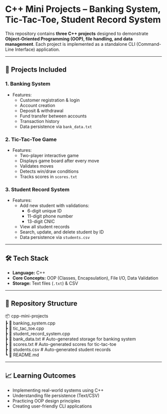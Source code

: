 # C++ Mini Projects – Banking System, Tic-Tac-Toe, Student Record System

This repository contains **three C++ projects** designed to demonstrate **Object-Oriented Programming (OOP), file handling, and data management**. Each project is implemented as a standalone CLI (Command-Line Interface) application.

---

## 📌 Projects Included

### **1. Banking System**
- Features:
  - Customer registration & login
  - Account creation
  - Deposit & withdrawal
  - Fund transfer between accounts
  - Transaction history
  - Data persistence via `bank_data.txt`

### **2. Tic-Tac-Toe Game**
- Features:
  - Two-player interactive game
  - Displays game board after every move
  - Validates moves
  - Detects win/draw conditions
  - Tracks scores in `scores.txt`

### **3. Student Record System**
- Features:
  - Add new student with validations:
    - 6-digit unique ID
    - 11-digit phone number
    - 13-digit CNIC
  - View all student records
  - Search, update, and delete student by ID
  - Data persistence via `students.csv`

---

## 🛠️ Tech Stack
- **Language:** C++
- **Core Concepts:** OOP (Classes, Encapsulation), File I/O, Data Validation
- **Storage:** Text files (`.txt`) & CSV

---

## 📂 Repository Structure
📦 cpp-mini-projects<br>
┣ 📜 banking_system.cpp<br>
┣ 📜 tic_tac_toe.cpp<br>
┣ 📜 student_record_system.cpp<br>
┣ 📜 bank_data.txt # Auto-generated storage for banking system<br>
┣ 📜 scores.txt # Auto-generated scores for tic-tac-toe<br>
┣ 📜 students.csv # Auto-generated student records<br>
┗ 📜 README.md

---

## 📈 Learning Outcomes
- Implementing real-world systems using C++<br>
- Understanding file persistence (Text/CSV)<br>
- Practicing OOP design principles<br>
- Creating user-friendly CLI applications<br>
